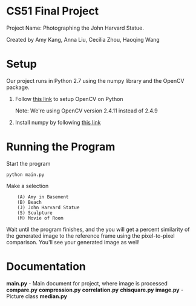 # CS51 Final Project
Project Name: Photographing the John Harvard Statue.

Created by Amy Kang, Anna Liu, Cecilia Zhou, Haoqing Wang

# Setup
Our project runs in Python 2.7 using the numpy library and the OpenCV package.

1. Follow [this link](https://jjyap.wordpress.com/2014/05/24/installing-opencv-2-4-9-on-mac-osx-with-python-support/) to setup OpenCV on Python

	Note: We're using OpenCV version 2.4.11 instead of 2.4.9

2. Install numpy by following [this link](http://www.numpy.org/)

# Running the Program

Start the program
```shell
python main.py
```
Make a selection
```shell
	(A) Amy in Basement
	(B) Beach
	(J) John Harvard Statue
	(S) Sculpture
	(M) Movie of Room
```

Wait until the program finishes, and the you will get a percent similarity of the generated image to the reference frame using the pixel-to-pixel comparison. You'll see your generated image as well!

# Documentation

**main.py** - Main document for project, where image is processed
**compare.py**
**compression.py**
**correlation.py**
**chisquare.py**
**image.py** - Picture class
**median.py**
